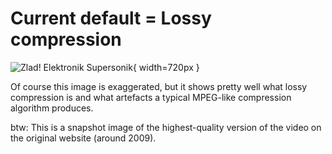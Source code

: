 # Current default = Lossy compression

![Zlad! Elektronik Supersonik](../../../images/tech-video/lossy/elektronik_supersonik.png){ width=720px }

<aside class="notes">
Of course this image is exaggerated, but it shows pretty well what lossy
compression is and what artefacts a typical MPEG-like compression algorithm
produces.

btw: This is a snapshot image of the highest-quality version of the video on
the original website (around 2009).
</aside>

